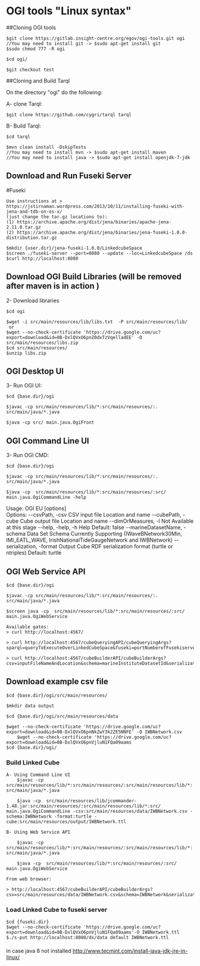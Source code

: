 # OGI tools "Linux syntax"

##Cloning OGI tools

	$git clone https://gitlab.insight-centre.org/egov/ogi-tools.git ogi
	//You may need to install git -> $sudo apt-get install git
	$sudo chmod 777 -R ogi
	
	$cd ogi/
	
	$git checkout test

##Cloning and Build Tarql
	
On the directory "ogi" do the following:

   A- clone Tarql:

    $git clone https://github.com/cygri/tarql tarql
    
   B- Build Tarql:

	$cd tarql
	 
	$mvn clean install -DskipTests
    //You may need to install mvn -> $sudo apt-get install maven
    //You may need to install java -> $sudo apt-get install openjdk-7-jdk

## Download and Run Fuseki Server

#Fuseki
	
	Use instructions at > https://jstirnaman.wordpress.com/2013/10/11/installing-fuseki-with-jena-and-tdb-on-os-x/
	(just change the tar.gz locations to):
	(1) https://archive.apache.org/dist/jena/binaries/apache-jena-2.11.0.tar.gz
	(2) https://archive.apache.org/dist/jena/binaries/jena-fuseki-1.0.0-distribution.tar.gz
	
	$mkdir {user.dir}/jena-fuseki-1.0.0/LinkedcubeSpace
	$screen ./fuseki-server --port=8080 --update --loc=LinkedcubeSpace /ds 
	$curl http://localhost:8080
	 

## Download OGI Build Libraries (will be removed after maven is in action )
2- Download libraries

	$cd ogi
	
	$wget -i src/main/resources/lib/libs.txt  -P src/main/resources/lib/
	 or
	$wget --no-check-certificate 'https://drive.google.com/uc?export=download&id=0B-DxlQVxO6pnZ0dxTzVqelladEE' -O src/main/resources/libs.zip
	$cd src/main/resources/
	$unzip libs.zip
	
## OGI Desktop UI 

3- Run OGI UI:

	$cd {base.dir}/ogi
	
	$javac -cp src/main/resources/lib/*:src/main/resources/:. src/main/java/*.java	
	
	$java -cp src/ main.java.OgiFront

## OGI Command Line UI 

3- Run OGI CMD:
	
	$cd {base.dir}/ogi
		
	$javac -cp src/main/resources/lib/*:src/main/resources/:. src/main/java/*.java
	
	$java -cp  src/main/resources/lib/*:src/main/resources/:src/ main.java.OgiCommandLine -help
	
Usage: OGI EU [options]  
  Options:
    --csvPath, -csv
       CSV input file Location and name
    --cubePath, -cube
       Cube output file Location and name
    --dimOrMeasures, -l
       Not Available at this stage
    --help, -help, -h
       Help
       Default: false
    --marineDatasetName, -schema
       Data Set Schema Currently Supporting (IWaveBNetwork30Min, IMI_EATL_WAVE,
       IrishNationalTideGaugeNetwork and IWBNetwork)
    --serialization, -format
       Output Cube RDF serialization format (turtle or ntriples)
       Default: turtle

## OGI Web Service API
	
	$cd {base.dir}/ogi
		
	$javac -cp src/main/resources/lib/*:src/main/resources/:. src/main/java/*.java
	
	$screen java -cp  src/main/resources/lib/*:src/main/resources/:src/ main.java.OgiWebService
	
	Available gates:
	> curl http://localhost:4567/
	
	> curl http://localhost:4567/cubeQueryingAPI/cubeQueryingArgs?sparql=queryToExecuteOverLinkedCubeSpace&fuseki=portNumberofFusekiserver

	> curl http://localhost:4567/cubeBuilderAPI/cubeBuilderArgs?csv=inputFileNameAndLocation&schema=marineInstituteDatasetId&serialization=turtle&cube=outputFileAndLocation&fuseki=portNumberofFusekiserver
	
## Download example csv file
	
	$cd {base.dir}/ogi/src/main/resources/
	
	$mkdir data output
	
	$cd {base.dir}/ogi/src/main/resources/data
	
	$wget --no-check-certificate 'https://drive.google.com/uc?export=download&id=0B-DxlQVxO6pnNkZwY3k2ZE5NNFE' -O IWBNetwork.csv
		$wget --no-check-certificate 'https://drive.google.com/uc?export=download&id=0B-DxlQVxO6pnVjluN1FQa09aams
	$cd {base.dir}/ogi/
	
### Build Linked Cube
	
	A- Using Command Line UI
		$javac -cp src/main/resources/lib/*:src/main/resources/:src/main/resources/lib/*:. src/main/java/*.java
		
		$java -cp  src/main/resources/lib/jcommander-1.48.jar:src/main/resources/:src/main/resources/lib/*:src/ main.java.OgiCommandLine -csv:src/main/resources/data/IWBNetwork.csv -schema:IWBNetwork -format:turtle -cube:src/main/resources/output/IWBNetwork.ttl
	
	B- Using Web Service API
	
		$javac -cp src/main/resources/lib/*:src/main/resources/:src/main/resources/lib/*:. src/main/java/*.java
		
		$java -cp  src/main/resources/lib/*:src/main/resources/:src/ main.java.OgiWebService
	
	From web browser:
	
	> http://localhost:4567/cubeBuilderAPI/cubeBuilderArgs?csv=src/main/resources/data/IWBNetwork.csv&schema=IWBNetwork&serialization=turtle&cube=src/main/resources/output/IWBNetwork.ttl&fuseki=8080
	 
### Load Linked Cube to fuseki server
	$cd {fuseki.dir}
	$wget --no-check-certificate 'https://drive.google.com/uc?export=download&id=0B-DxlQVxO6pnVjluN1FQa09aams'-O IWBNetwork.ttl
	$./s-put http://localhost:8080/ds/data default IWBNetwork.ttl


####
in case java 8 not installed 
http://www.tecmint.com/install-java-jdk-jre-in-linux/

